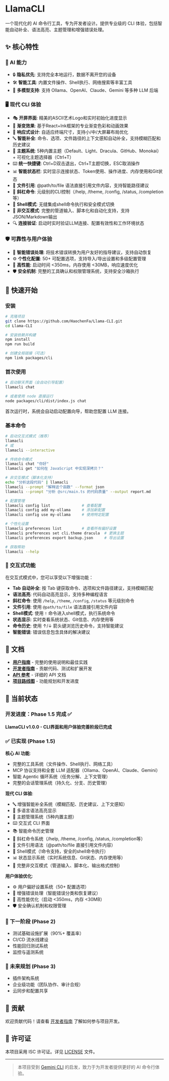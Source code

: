 # LlamaCLI

一个现代化的 AI 命令行工具，专为开发者设计。提供专业级的 CLI 体验，包括智能自动补全、语法高亮、主题管理和增强错误处理。

## ✨ 核心特性

### 🎯 AI 能力

- 🔒 **隐私优先**: 支持完全本地运行，数据不离开您的设备
- 🛠️ **智能工具**: 内置文件操作、Shell执行、网络搜索等丰富工具
- 🔧 **多模型支持**: 支持 Ollama、OpenAI、Claude、Gemini 等多种 LLM 后端

### 🖥️ 现代 CLI 体验

- 🎭 **开屏界面**: 精美的ASCII艺术Logo和实时初始化进度显示
- 🎨 **渐变效果**: 基于React+Ink框架的专业渐变色彩和动画效果
- 📱 **响应式设计**: 自适应终端尺寸，支持小/中/大屏幕布局优化
- 🔤 **智能补全**: 命令、选项、文件路径的上下文感知自动补全，支持模糊匹配和历史建议
- 🌈 **主题系统**: 5种内置主题（Default、Light、Dracula、GitHub、Monokai）+ 可视化主题选择器（Ctrl+T）
- ⌨️ **统一快捷键**: Ctrl+D双击退出，Ctrl+T主题切换，ESC取消操作
- 📊 **智能状态栏**: 实时显示连接状态、Token使用、操作进度、内存使用和Git状态
- 📁 **文件引用**: @path/to/file 语法直接引用文件内容，支持智能路径建议
- 🔧 **斜杠命令**: 元级别的CLI控制（/help, /theme, /config, /status, /completion等）
- 🐚 **Shell模式**: 无缝集成shell命令执行和安全模式切换
- 🚀 **非交互模式**: 完整的管道输入、脚本化和自动化支持，支持JSON/Markdown输出
- 🔍 **连接验证**: 启动时实时验证LLM连接、配置有效性和工作环境状态

### 🛡️ 可靠性与用户体验

- 🚨 **智能错误处理**: 将技术错误转换为用户友好的指导建议，支持自动恢复
- ⚙️ **个性化配置**: 50+ 可配置选项，支持导入/导出设置和多级配置管理
- 🚀 **高性能**: 启动时间 <350ms，内存使用 <30MB，响应速度优化
- 🛡️ **安全机制**: 完整的工具确认和权限管理系统，支持安全沙箱执行

## 🚀 快速开始

### 安装

```bash
# 克隆项目
git clone https://github.com/HaochenFa/Llama-CLI.git
cd Llama-CLI

# 安装依赖并构建
npm install
npm run build

# 创建全局链接（可选）
npm link packages/cli
```

### 首次使用

```bash
# 启动聊天界面（会自动引导配置）
llamacli chat

# 或者使用 node 直接运行
node packages/cli/dist/index.js chat
```

首次运行时，系统会自动启动配置向导，帮助您配置 LLM 连接。

### 基本命令

```bash
# 启动交互式模式（推荐）
llamacli
# 或
llamacli --interactive

# 传统命令模式
llamacli chat "你好"
llamacli get "如何在 JavaScript 中实现深拷贝？"

# 非交互模式（脚本化支持）
echo "分析这段代码" | llamacli
llamacli --prompt "解释这个函数" --format json
llamacli --prompt "分析 @src/main.ts 的代码质量" --output report.md

# 配置管理
llamacli config list              # 查看配置
llamacli config add my-ollama     # 添加新配置
llamacli config use my-ollama     # 使用特定配置

# 个性化设置
llamacli preferences list         # 查看所有偏好设置
llamacli preferences set cli.theme dracula  # 更换主题
llamacli preferences export backup.json     # 导出设置

# 获取帮助
llamacli --help
```

### 🎨 交互式功能

在交互式模式中，您可以享受以下增强功能：

- **Tab 自动补全**: 按 Tab 键获取命令、选项和文件路径建议，支持模糊匹配
- **语法高亮**: 代码自动高亮显示，支持多种编程语言
- **斜杠命令**: 使用 `/help`, `/theme`, `/config`, `/status` 等元级别命令
- **文件引用**: 使用 `@path/to/file` 语法直接引用文件内容
- **Shell模式**: 使用 `!` 命令进入shell模式，执行系统命令
- **状态显示**: 实时查看系统状态、Git信息、内存使用等
- **命令历史**: 使用 ↑/↓ 箭头键浏览历史命令，支持智能建议
- **智能错误**: 错误信息包含具体的解决建议

## 📖 文档

- **[用户指南](docs/USER_GUIDE.md)** - 完整的使用说明和最佳实践
- **[开发者指南](docs/DEVELOPER_GUIDE.md)** - 贡献代码、测试和扩展开发
- **[API 参考](docs/API_REFERENCE.md)** - 详细的 API 文档
- **[项目路线图](docs/ROADMAP.md)** - 功能规划和开发进度

## 🔧 当前状态

### 开发进度：Phase 1.5 完成 ✅

#### LlamaCLI v1.0.0 - CLI界面和用户体验完善阶段已完成

### ✅ 已实现 (Phase 1.5)

**核心 AI 功能**:

- 完整的工具系统（文件操作、Shell执行、网络工具）
- MCP 协议支持和全套 LLM 适配器（Ollama、OpenAI、Claude、Gemini）
- 智能 Agentic 循环系统（任务分解、上下文管理）
- 完整的会话管理系统（持久化、分支、历史管理）

**现代 CLI 体验**:

- 🔤 增强智能补全系统（模糊匹配、历史建议、上下文感知）
- 🎨 多语言语法高亮显示
- 🌈 主题管理系统（5种内置主题）
- ⌨️ 交互式 CLI 界面
- 📚 智能命令历史管理
- 🔧 斜杠命令系统（/help, /theme, /config, /status, /completion等）
- 📁 文件引用语法（@path/to/file 直接引用文件内容）
- 🐚 Shell模式（!命令支持，安全的shell命令执行）
- 📊 状态显示系统（实时系统信息、Git状态、内存使用等）
- 🚀 完整非交互模式（管道输入、脚本化、输出格式控制）

**用户体验优化**:

- ⚙️ 用户偏好设置系统（50+ 配置选项）
- 🚨 增强错误处理（智能错误分类和恢复建议）
- 🚀 高性能优化（启动 <350ms，内存 <30MB）
- 🛡️ 安全确认机制和权限管理

### 🚧 下一阶段 (Phase 2)

- 测试基础设施扩展（90%+ 覆盖率）
- CI/CD 流水线建设
- 性能回归测试系统
- 监控与遥测系统

### 🔮 未来规划 (Phase 3)

- 插件架构系统
- 企业级功能（团队协作、审计合规）
- 云同步和配置共享

## 🤝 贡献

欢迎贡献代码！请查看 [开发者指南](docs/DEVELOPER_GUIDE.md) 了解如何参与项目开发。

## 📄 许可证

本项目采用 ISC 许可证。详见 [LICENSE](LICENSE) 文件。

---

> 本项目受到 [Gemini CLI](https://github.com/google-gemini/gemini-cli) 的启发，致力于为开发者提供更好的 AI 命令行体验。
